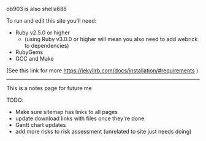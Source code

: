 ob903 is also shella688 

To run and edit this site you'll need:
- Ruby v2.5.0 or higher
    - (using Ruby v3.0.0 or higher will mean you also need to add webrick to dependencies)
- RubyGems
- GCC and Make

(See this link for more https://jekyllrb.com/docs/installation/#requirements )

---
This is a notes page for future me 






TODO:
- Make sure sitemap has links to all pages
- update download links with files once they're done
- Gantt chart updates
- add more risks to risk assessment (unrelated to site just needs doing)
